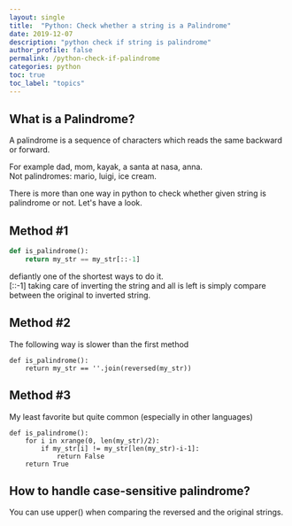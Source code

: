 ```yaml
---
layout: single
title:  "Python: Check whether a string is a Palindrome"
date: 2019-12-07
description: "python check if string is palindrome"
author_profile: false
permalink: /python-check-if-palindrome
categories: python
toc: true
toc_label: "topics"
---
```


## What is a Palindrome? 

A palindrome is a sequence of characters which reads the same backward or forward.

For example dad, mom, kayak, a santa at nasa, anna.<br>
Not palindromes: mario, luigi, ice cream.

There is more than one way in python to check whether given string is palindrome or not. Let's have a look.

## Method #1

```python
def is_palindrome():
    return my_str == my_str[::-1]
```

defiantly one of the shortest ways to do it.<br>
[::-1] taking care of inverting the string and all is left is simply compare between the original to inverted string.

## Method #2

The following way is slower than the first method

```
def is_palindrome():
    return my_str == ''.join(reversed(my_str))
```

## Method #3

My least favorite but quite common (especially in other languages)

```
def is_palindrome():
    for i in xrange(0, len(my_str)/2):
        if my_str[i] != my_str[len(my_str)-i-1]:
            return False
    return True
```

## How to handle case-sensitive palindrome?

You can use upper() when comparing the reversed and the original strings.
